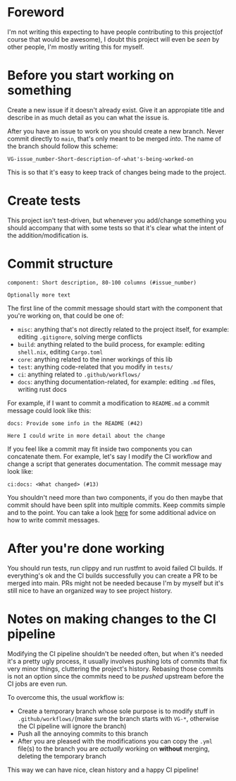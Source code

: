 # Foreword
I'm not writing this expecting to have people contributing to this project(of course that would be awesome), I doubt this project will even be _seen_ by other people, I'm mostly writing this for myself.

# Before you start working on something
Create a new issue if it doesn't already exist. Give it an appropiate title and describe in as much detail as you can what the issue is.

After you have an issue to work on you should create a new branch. Never commit directly to `main`, that's only meant to be merged _into_. The name of the branch should follow this scheme:
```
VG-issue_number-Short-description-of-what's-being-worked-on
```
This is so that it's easy to keep track of changes being made to the project.

# Create tests
This project isn't test-driven, but whenever you add/change something you should accompany that with some tests so that it's clear what the intent of the addition/modification is.

# Commit structure
```
component: Short description, 80-100 columns (#issue_number)

Optionally more text
```
The first line of the commit message should start with the component that you're working on, that could be one of:
- `misc`: anything that's not directly related to the project itself, for example: editing `.gitignore`, solving merge conflicts
- `build`: anything related to the build process, for example: editing `shell.nix`, editing `Cargo.toml`
- `core`: anything related to the inner workings of this lib
- `test`: anything code-related that you modify in `tests/`
- `ci`: anything related to `.github/workflows/`
- `docs`: anything documentation-related, for example: editing `.md` files, writing rust docs

For example, if I want to commit a modification to `README.md` a commit message could look like this:
```
docs: Provide some info in the README (#42)

Here I could write in more detail about the change
```
If you feel like a commit may fit inside two components you can concatenate them. For example, let's say I modify the CI workflow and change a script that generates documentation. The commit message may look like:
```
ci:docs: <What changed> (#13)
```
You shouldn't need more than two components, if you do then maybe that commit should have been split into multiple commits. Keep commits simple and to the point. You can take a look [here](https://chris.beams.io/posts/git-commit/) for some additional advice on how to write commit messages.

# After you're done working
You should run tests, run clippy and run rustfmt to avoid failed CI builds. If everything's ok and the CI builds successfully you can create a PR to be merged into main. PRs might not be needed because I'm by myself but it's still nice to have an organized way to see project history.

# Notes on making changes to the CI pipeline
Modifying the CI pipeline shouldn't be needed often, but when it's needed it's a pretty ugly process, it usually involves pushing lots of commits that fix very minor things, cluttering the project's history. Rebasing those commits is not an option since the commits need to be _pushed_ upstream before the CI jobs are even run.

To overcome this, the usual workflow is:
- Create a temporary branch whose sole purpose is to modify stuff in `.github/workflows/`(make sure the branch starts with `VG-*`, otherwise the CI pipeline will ignore the branch)
- Push all the annoying commits to this branch
- After you are pleased with the modifications you can copy the `.yml` file(s) to the branch you are _actually_ working on **without** merging, deleting the temporary branch

This way we can have nice, clean history and a happy CI pipeline!
